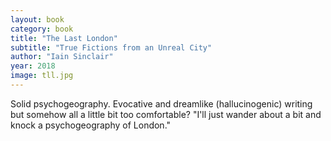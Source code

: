 ```yaml
---
layout: book
category: book
title: "The Last London"
subtitle: "True Fictions from an Unreal City"
author: "Iain Sinclair"
year: 2018
image: tll.jpg
---
```

Solid psychogeography. Evocative and dreamlike (hallucinogenic)
writing but somehow all a little bit too comfortable?
"I'll just wander about a bit and knock a psychogeography of London."


